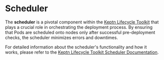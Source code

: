 # Scheduler

The **scheduler** is a pivotal component within the
[Keptn Lifecycle Toolkit](https://main.lifecycle.keptn.sh/) that plays a crucial role in orchestrating the deployment process.
By ensuring that Pods are scheduled onto nodes only after successful pre-deployment checks,
the scheduler minimizes errors and downtimes.

For detailed information about the scheduler's functionality and how it works, please refer to
the [Keptn Lifecycle Toolkit Scheduler Documentation](https://main.lifecycle.keptn.sh/docs/concepts/architecture/components/scheduler/).
